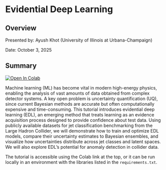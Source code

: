 # Evidential Deep Learning

## Overview
Presented by: Ayush Khot (University of Illinois at Urbana-Champaign)

Date: October 3, 2025

## Summary
[![Open In Colab](https://colab.research.google.com/assets/colab-badge.svg)](https://colab.research.google.com/github/butler-julie/GDSVirtualTutorials/blob/main/100325_UncertaintyQuantification/EDL.ipynb)

Machine learning (ML) has become vital in modern high-energy physics, enabling the analysis of vast amounts of data obtained from complex detector systems. A key open problem is uncertainty quantification (UQ), since current Bayesian methods are accurate but often computationally expensive and time-consuming. This tutorial introduces evidential deep learning (EDL), an emerging method that treats learning as an evidence acquisition process designed to provide confidence about test data. Using publicly available datasets for jet classification benchmarking from the Large Hadron Collider, we will demonstrate how to train and optimize EDL models, compare their uncertainty estimates to Bayesian ensembles, and visualize how uncertainties distribute across jet classes and latent spaces. We will also explore EDL’s potential for anomaly detection in collider data.

The tutorial is accessible using the Colab link at the top, or it can be run locally in an environment with the libraries listed in the `requirements.txt`.
